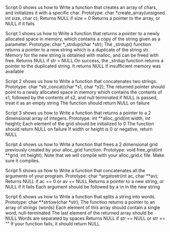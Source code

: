Script 0 shows us how to Write a function that creates an array of chars, and initializes it with a specific char.
Prototype: char *create_array(unsigned int size, char c); Returns NULL if size = 0 Returns a pointer to the array, or NULL if it fails

Script 1 shows us how to Write a function that returns a pointer to a newly allocated space in memory, which contains a copy of the string given as a parameter.
Prototype: char *_strdup(char *str); The _strdup() function returns a pointer to a new string which is a duplicate of the string str. Memory for the new string is obtained with malloc, and can be freed with free. Returns NULL if str = NULL On success, the _strdup function returns a pointer to the duplicated string. It returns NULL if insufficient memory was available

Script 2 shows us how to Write a function that concatenates two strings.
Prototype: char *str_concat(char *s1, char *s2); The returned pointer should point to a newly allocated space in memory which contains the contents of s1, followed by the contents of s2, and null terminated if NULL is passed, treat it as an empty string The function should return NULL on failure

Script 3 shows us how to Write a function that returns a pointer to a 2 dimensional array of integers.
Prototype: int **alloc_grid(int width, int height); Each element of the grid should be initialized to 0 The function should return NULL on failure If width or height is 0 or negative, return NULL

Script 4 shows us how to Write a function that frees a 2 dimensional grid previously created by your alloc_grid function.
Prototype: void free_grid(int **grid, int height); Note that we will compile with your alloc_grid.c file. Make sure it compiles.

Script 5 shows us how to Write a function that concatenates all the arguments of your program.
Prototype: char *argstostr(int ac, char **av); Returns NULL if ac == 0 or av == NULL Returns a pointer to a new string, or NULL if it fails Each argument should be followed by a \n in the new string

Script 6 shows us how to Write a function that splits a string into words.
Prototype: char **strtow(char *str); The function returns a pointer to an array of strings (words) Each element of this array should contain a single word, null-terminated The last element of the returned array should be NULL Words are separated by spaces Returns NULL if str == NULL or str == "" If your function fails, it should return NULL

